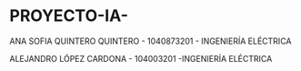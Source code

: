 # PROYECTO-IA-

ANA SOFIA QUINTERO QUINTERO - 1040873201 - INGENIERÍA ELÉCTRICA

ALEJANDRO LÓPEZ CARDONA - 104003201 -INGENIERÍA ELÉCTRICA
